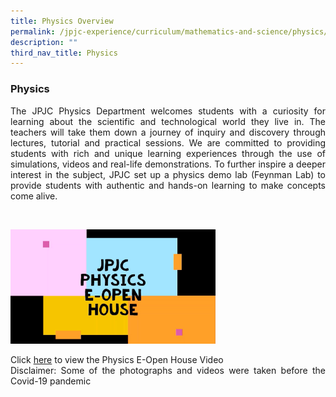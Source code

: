 ```yaml
---
title: Physics Overview
permalink: /jpjc-experience/curriculum/mathematics-and-science/physics/
description: ""
third_nav_title: Physics
---
```

### **Physics**
<p align=justify>
The JPJC Physics Department welcomes students with a curiosity for learning about the scientific and technological world they live in. The teachers will take them down a journey of inquiry and discovery through lectures, tutorial and practical sessions. We are committed to providing students with rich and unique learning experiences through the use of simulations, videos and real-life demonstrations. To further inspire a deeper interest in the subject, JPJC set up a physics demo lab (Feynman Lab) to provide students with authentic and hands-on learning to make concepts come alive.</p><br>

<img src="/images/PhysicsEOpenHouse.jpg" 
     style="width:65%">

<p align=justify>
Click <a href="https://youtu.be/Vciqgd7PoPw">here</a> to view the Physics E-Open House Video<br>
Disclaimer: Some of the photographs and videos were taken before the Covid-19 pandemic</p>